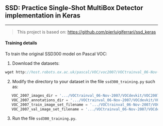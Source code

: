 ## SSD: Practice Single-Shot MultiBox Detector implementation in Keras
---
> This project is based on: https://github.com/pierluigiferrari/ssd_keras
#### Training details
To train the original SSD300 model on Pascal VOC:

1. Download the datasets:
  ```c
  wget http://host.robots.ox.ac.uk/pascal/VOC/voc2007/VOCtrainval_06-Nov-2007.tar
  ```
2. Modify the directory to your dataset in the file `ssd300_training.py` such as:
 ```python
    VOC_2007_images_dir = '.../VOCtrainval_06-Nov-2007/VOCdevkit/VOC2007/JPEGImages'
    VOC_2007_annotations_dir = '.../VOCtrainval_06-Nov-2007/VOCdevkit/VOC2007/Annotations'
    VOC_2007_train_image_set_filename = '.../VOCtrainval_06-Nov-2007/VOCdevkit/VOC2007/ImageSets/Main/train.txt'
    VOC_2007_val_image_set_filename = '.../VOCtrainval_06-Nov-2007/VOCdevkit/VOC2007/ImageSets/Main/val.txt'
 ```
3. Run the file `ssd300_training.py`.
